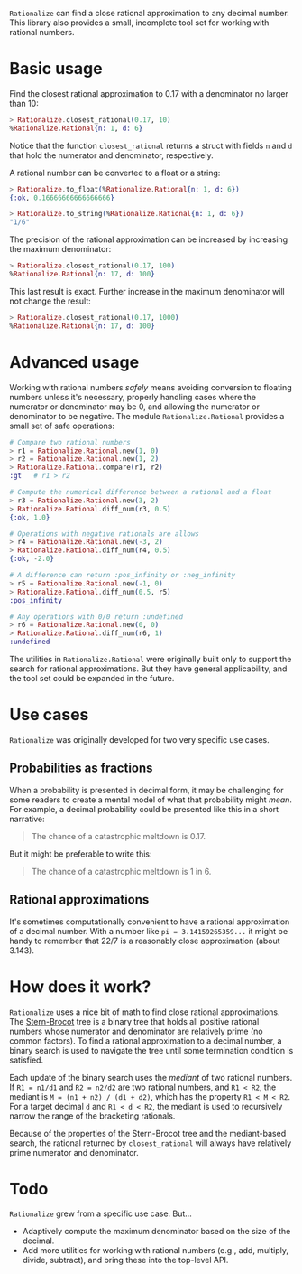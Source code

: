 `Rationalize` can find a close rational approximation to any decimal number. 
This library also provides a small, incomplete tool set for working with
rational numbers.

# Basic usage

Find the closest rational approximation to 0.17 with a denominator no larger 
than 10:

```elixir
> Rationalize.closest_rational(0.17, 10)
%Rationalize.Rational{n: 1, d: 6}
```

Notice that the function `closest_rational` returns a struct with fields 
`n` and `d` that hold the numerator and denominator, respectively.

A rational number can be converted to a float or a string:

```elixir
> Rationalize.to_float(%Rationalize.Rational{n: 1, d: 6})
{:ok, 0.16666666666666666}

> Rationalize.to_string(%Rationalize.Rational{n: 1, d: 6})
"1/6"
```

The precision of the rational approximation can be increased by increasing
the maximum denominator:

```elixir
> Rationalize.closest_rational(0.17, 100)
%Rationalize.Rational{n: 17, d: 100}
```

This last result is exact. Further increase in the maximum denominator will not
change the result:

```elixir
> Rationalize.closest_rational(0.17, 1000)
%Rationalize.Rational{n: 17, d: 100}
```

# Advanced usage

Working with rational numbers _safely_ means avoiding conversion to floating 
numbers unless it's necessary, properly handling cases where the
numerator or denominator may be 0, and allowing the numerator or denominator 
to be negative. The module `Rationalize.Rational` provides a small set of safe 
operations:

```elixir
# Compare two rational numbers
> r1 = Rationalize.Rational.new(1, 0)
> r2 = Rationalize.Rational.new(1, 2)
> Rationalize.Rational.compare(r1, r2)
:gt   # r1 > r2

# Compute the numerical difference between a rational and a float
> r3 = Rationalize.Rational.new(3, 2)
> Rationalize.Rational.diff_num(r3, 0.5)
{:ok, 1.0}

# Operations with negative rationals are allows
> r4 = Rationalize.Rational.new(-3, 2)
> Rationalize.Rational.diff_num(r4, 0.5)
{:ok, -2.0}

# A difference can return :pos_infinity or :neg_infinity
> r5 = Rationalize.Rational.new(-1, 0)
> Rationalize.Rational.diff_num(0.5, r5)
:pos_infinity

# Any operations with 0/0 return :undefined
> r6 = Rationalize.Rational.new(0, 0)
> Rationalize.Rational.diff_num(r6, 1)
:undefined
```

The utilities in `Rationalize.Rational` were originally built only to support 
the search for rational approximations. But they have general applicability, 
and the tool set could be expanded in the future.

# Use cases

`Rationalize` was originally developed for two very specific use cases.

## Probabilities as fractions

When a probability is presented in decimal form, it may be challenging for some
readers to create a mental model of what that probability might _mean_. For 
example, a decimal probability could be presented like this in a short
narrative:

> The chance of a catastrophic meltdown is 0.17.

But it might be preferable to write this:

> The chance of a catastrophic meltdown is 1 in 6.

## Rational approximations

It's sometimes computationally convenient to have a rational approximation of
a decimal number. With a number like `pi = 3.14159265359...` it might be handy
to remember that 22/7 is a reasonably close approximation (about 3.143).

# How does it work?

`Rationalize` uses a nice bit of math to find close rational approximations. The
[Stern-Brocot](https://en.wikipedia.org/wiki/Stern%E2%80%93Brocot_tree) tree
is a binary tree that holds all positive rational numbers whose numerator and
denominator are relatively prime (no common factors). To find a rational 
approximation to a decimal number, a binary search is used to navigate the
tree until some termination condition is satisfied.

Each update of the binary search uses the _mediant_ of two rational numbers. 
If `R1 = n1/d1` and `R2 = n2/d2` are two rational numbers, and `R1 < R2`,
the mediant is `M = (n1 + n2) / (d1 + d2)`, which has the property
`R1 < M < R2`. For a target decimal `d` and `R1 < d < R2`, the mediant
is used to recursively narrow the range of the bracketing rationals.

Because of the properties of the Stern-Brocot tree and the mediant-based search, 
the rational returned by `closest_rational` will always have relatively
prime numerator and denominator.


# Todo

`Rationalize` grew from a specific use case. But...

- Adaptively compute the maximum denominator based on the size of the decimal.
- Add more utilities for working with rational numbers (e.g., add, multiply, 
  divide, subtract), and bring these into the top-level API.